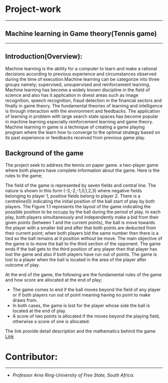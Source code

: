 # Project-work
---
## Machine learning in Game theory(Tennis game)
---
Introduction(Overview):
---
Machine learning is the ability for a computer to learn and make a rational decisions according to previous experience and circumstances observed during the time of execution.Machine learning can be categorize into three groups namely; supervised, unsupervised and reinforcement learning. Machine learning has become a widely known discipline in the field of science and also has it application in divest areas such as image recognition, speech recognition, fraud detection in the financial sectors and finally in game theory. The fundamental theories of learning and intelligence is through interaction with the environment and feedbacks. The application of learning in problem with large search state spaces has become popular in machine learning especially reinforcement learning and game theory. Machine learning in game is a technique of creating a game playing program where the learn how to converge to the optimal strategy based on its past experience or feedbacks received from previous game play. 

Background of the game 
---
The project seek to address the tennis on paper game. a two-player game where both players have complete information about the game. Here is the rules to the game;

The field of the game is represented by seven fields and central line. The nature is shown in this form (-3,-2,-1,0,1,2,3) where negative fields belonging to player 1, positive fields belong to player 2. There is a centreline(0) indicating the initial position of the ball start of play by both players. The Figure 1.1 represents the layout of the game indicating the possible position to be occupy by the ball during the period of play. 
 In each play, both players simultaneously and independently make a bid from their given points (between 1 and the current points), the ball is move towards the player with a smaller bid and after that both points are deducted from their current point; when both players bid the same number then there is a tied so the ball remains at it position without be move. The main objective of the game is to move the ball to the third section of the opponent. The game ends if the ball gets to the third position of any player then that player has lost the game and also if both players have run out of points. The game is lost to a player when the ball is located in the area of the player after outcome of play.

 At the end of the game, the following are the fundamental rules of the game and how score are allocated at the end of play;


- The game comes to end if the ball moves beyond the field of any player or if both players run out of point meaning having no point to make draws from. 
- In both cases, the game is lost for the player whose side the ball is located at the end of play.
- A score of two points is allocated if the moves beyond the playing field, otherwise a score of one is allocated.

The link provide detail description and the mathematics behind the game [Link](https://en.wikipedia.org/wiki/Tennis_(paper_game))

# Contributor:
---
- *Professor Arne Ring-University of Free State, South Africa.*
